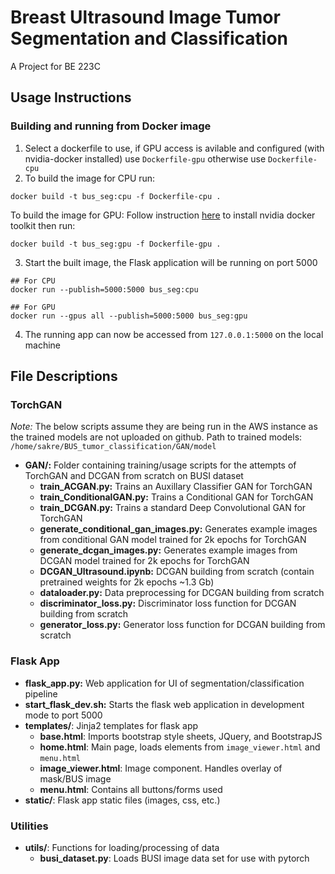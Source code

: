 # Breast Ultrasound Image Tumor Segmentation and Classification
A Project for BE 223C

## Usage Instructions

### Building and running from Docker image
1. Select a dockerfile to use, if GPU access is avilable and configured (with nvidia-docker installed) use `Dockerfile-gpu` otherwise use `Dockerfile-cpu`
2. To build the image for CPU run:
```
docker build -t bus_seg:cpu -f Dockerfile-cpu .
```

To build the image for GPU: 
Follow instruction [here](https://github.com/NVIDIA/nvidia-docker/blob/master/README.md#quickstart) to install nvidia docker toolkit then run:
```
docker build -t bus_seg:gpu -f Dockerfile-gpu .
```
3. Start the built image, the Flask application will be running on port 5000
```
## For CPU
docker run --publish=5000:5000 bus_seg:cpu

## For GPU
docker run --gpus all --publish=5000:5000 bus_seg:gpu

```
4. The running app can now be accessed from `127.0.0.1:5000` on the local machine

## File Descriptions

### TorchGAN
_Note:_ The below scripts assume they are being run in the AWS instance as the trained models are not uploaded on github. Path to trained models: `/home/sakre/BUS_tumor_classification/GAN/model`  

- __GAN/:__ Folder containing training/usage scripts for the attempts of TorchGAN and DCGAN from scratch on BUSI dataset
	- __train_ACGAN.py:__ Trains an Auxillary Classifier GAN for TorchGAN
	- __train_ConditionalGAN.py:__ Trains a Conditional GAN for TorchGAN
	- __train_DCGAN.py:__ Trains a standard Deep Convolutional GAN for TorchGAN
	- __generate_conditional_gan_images.py:__ Generates example images from conditional GAN model trained for 2k epochs for TorchGAN
	- __generate_dcgan_images.py:__ Generates example images from DCGAN model trained for 2k epochs for TorchGAN
	- __DCGAN_Ultrasound.ipynb:__ DCGAN building from scratch (contain pretrained weights for 2k epochs ~1.3 Gb)
	- __dataloader.py:__ Data preprocessing for DCGAN building from scratch
	- __discriminator_loss.py:__ Discriminator loss function for DCGAN building from scratch
	- __generator_loss.py:__ Generator loss function for DCGAN building from scratch

### Flask App
- __flask_app.py:__ Web application for UI of segmentation/classification pipeline
- __start_flask_dev.sh:__ Starts the flask web application in development mode to port 5000
- __templates/__: Jinja2 templates for flask app  
	- __base.html__: Imports bootstrap style sheets, JQuery, and BootstrapJS 
	- __home.html__: Main page, loads elements from `image_viewer.html` and `menu.html`
	- __image_viewer.html__: Image component. Handles overlay of mask/BUS image
	- __menu.html__: Contains all buttons/forms used
- __static/__: Flask app static files (images, css, etc.)

### Utilities
- __utils/__: Functions for loading/processing of data
	- __busi_dataset.py__: Loads BUSI image data set for use with pytorch
